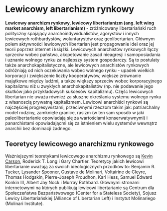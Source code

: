 # Lewicowy anarchizm rynkowy
**Lewicowy anarchizm rynkowy, lewicowy libertarianizm (ang. left wing market anarchism, left libertarianism)** - zróżnicowany libertariański ruch polityczny spajający anarchoindywidualistów, agorystów i innych lewicowych rothbardystów, woluntarystów oraz geolibertarian. Głównym polem aktywności lewicowych libertarian jest propagowanie idei oraz jej teorii poprzez internet i książki. Lewicowych anarchistów rynkowych łączy sprzeciw wobec państwa, akcpetowanie zasad nieagresji i samoposiadania i uznanie wolnego rynku za najlepszy system gospodarczy. Są to postulaty także anarchokapitalistyczne, ale lewicowych anarchistów rynkowych odróżniają od nich oczekiwania wobec wolnego rynku - upadek wielkich korporacji i zwiększenie liczby kooperatywów, większe zrównanie majątkowe między ludźmi, a także większy sprzeciw wobec korporacyjnego kapitalizmu niż u zwykłych anarchokapitalistów (np. nie podawanie jego skutków jako przykładowych sukcesów kapitalizmu). Częśc lewicowych libertarian nie uważa również za słuszne określania systemu wolnego rynku z własnoscią prywatną kapitalizmem. Lewicowi anarchiści rynkowi są najczęściej progresywistami, przeciwnymi rzeczom takim jak: patriarchalny model rodziny, zamknięte granice, rasizm (w ten sam sposób w jaki paleolibertarianie opowiadają się za wartościami konserwatywnymi) i panarchistami opowiadającmi się za istnieniem wielu systemów wewnątrz anarchii bez dominacji żadnego.

## Teoretycy lewicowego anarchizmu rynkowego
Ważniejszymi teoretykami lewicowego anarchizmu rynkowego są [Kevin Carson](https://freekipedia.ga/kevin-carson.html), Roderick T. Long i Gary Chartier. Teoretycy jakich lewicowi libertarianie uważają za swoich ideologicznych przodków to: Benjamin R. Tucker, Lysander Spooner, Gustave de Molinari, Voltairine de Cleyre, Thomas Hodgskin, Pierre-Joseph Proudhon, Karl Hess, Samuel Edward Konkin III, Albert Jay Nock i Murray Rothbard.
Głównymi stronami internetowymi na których publikują lewicowi libertarianie są Centrum dla Społeczeństwa Bezpaństwowego (Center for a Stateless Society), Sojusz Lewicy Libertariańskiej (Alliance of Libertarian Left) i Instytut Molinariego (Molinari Institute).
